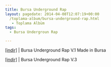 ```yaml
---
title: Bursa Underground Rap
layout: pagedate: 2014-04-08T12:07:19+00:00
  /toplama-album/bursa-underground-rap.html
   - Toplama Albüm
tags:
  - Bursa Undergroun Rap

---
```

<a href="https://cloud.mail.ru/public/439706fa939f/Bursa%20Underground%20Rap%20Vol.1%20Made%20In%20Bursa" target="_blank">[indir]</a> | Bursa Underground Rap V.1 Made in Bursa

<a href="https://cloud.mail.ru/public/9b8ecb4844ef/Bursa%20Underground%20Toplama%20Vol.3" target="_blank">[indir]</a> | Bursa Underground Rap V.3
